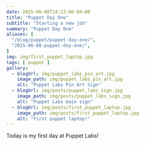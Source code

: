 ```yaml
---
date: 2015-06-08T14:13:06-04:00
title: "Puppet Day One"
subtitle: "Starting a new job"
summary: "Puppet Day One"
aliases: [
  "/blog/puppet/puppet-day-one/",
  "2015-06-08-puppet-day-one/",
]
img: img/first_puppet_laptop.jpg
tags: [ puppet ]
gallery:
  - blogUrl: img/puppet_labs_pin_art.jpg
    image_path: img/puppet_labs_pin_art.jpg
    alt: "Puppet Labs Pin Art Sign"
  - blogUrl: img/posts/puppet_labs_sign.jpg
    image_path: img/posts/puppet_labs_sign.jpg
    alt: "Puppet Labs main sign"
  - blogUrl: img/posts/first_puppet_laptop.jpg
    image_path: img/posts/first_puppet_laptop.jpg
    alt: "First puppet laptop!"
---
```


Today is my first day at Puppet Labs!
